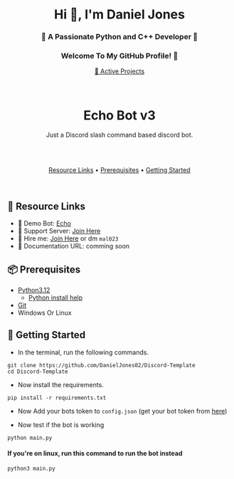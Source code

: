 <h1 align="center">Hi 👋, I'm Daniel Jones</h1>
<h3 align="center">🚀 A Passionate Python and C++ Developer 🚀</h3>
<h3 align="center">Welcome To My GitHub Profile! 👋</h3>

<p align="center">
  <a href="https://github.com/DanielJones02/Active-Projects">📁 Active Projects</a>
</p>

<h1 align="center">
  <br>
  Echo Bot v3
  <br>
  
</h1>

<p align="center">Just a Discord slash command based discord bot.</p>

<br>

<br>

<p align="center">
  <a href="#-resource-links">Resource Links</a>
  •
  <a href="#-prerequisites">Prerequisites</a>
  •
  <a href="#-getting-started">Getting Started</a>
</p>

<br>

## 🔗 Resource Links

- 🤖 Demo Bot: [Echo](https://discord.com/oauth2/authorize?client_id=1075434463217066014&permissions=1651750693974&scope=bot)
- 🤝 Support Server: [Join Here](https://discord.gg/kNWkT8xWg6)
- 🤝 Hire me: [Join Here](https://discord.gg/kNWkT8xWg6) or dm `mal023`
- 📂 Documentation URL: comming soon

## 📦 Prerequisites

- [Python3.12](https://www.python.org/downloads/release/python-3120/)
  - [Python install help](https://www.youtube.com/watch?v=nU2Egc3Zx3Q) 
- [Git](https://git-scm.com/downloads)
- Windows Or Linux

## 🚀 Getting Started

- In the terminal, run the following commands.

```
git clone https://github.com/DanielJones02/Discord-Template
cd Discord-Template
```

- Now install the requirements.

```
pip install -r requirements.txt
```

- Now Add your bots token to `config.json` (get your bot token from [here](https://discord.com/developers/applications))

- Now test if the bot is working

```
python main.py
```

#### If you're on linux, run this command to run the bot instead

```
python3 main.py
```
